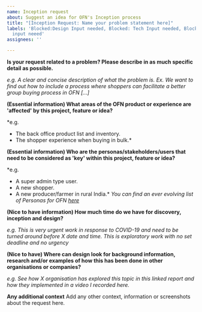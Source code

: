 ```yaml
---
name: Inception request
about: Suggest an idea for OFN's Inception process
title: "[Inception Request: Name your problem statement here]"
labels: 'Blocked:Design Input needed, Blocked: Tech Input needed, Blocked:Product
  input neeed'
assignees: ''

---
```


**Is your request related to a problem? Please describe in as much specific detail as possible.**

*e.g. A clear and concise description of what the problem is. Ex. We want to find out how to include a process where shoppers can facilitate a better group buying process in OFN [...]*



**(Essential information) What areas of the OFN product or experience are 'affected' by this project, feature or idea?**

*e.g. 
- The back office product list and inventory.
- The shopper experience when buying in bulk.*



**(Essential information) Who are the personas/stakeholders/users that need to be considered as 'key' within this project, feature or idea?**

*e.g. 
- A super admin type user.
- A new shopper.
- A new producer/farmer in rural India.*
*You can find an ever evolving list of Personas for OFN [here](https://www.notion.so/openfoodnetwork/Audiences-and-personas-cd7a2d86c6fc4656b4567acf0c94fe91)*



**(Nice to have information) How much time do we have for discovery, inception and design?**

*e.g.
This is very urgent work in response to COVID-19 and need to be turned around before X date and time.
This is exploratory work with no set deadline and no urgency*


**(Nice to have) Where can design look for background information, research and/or examples of how this has been done in other organisations or companies?**


*e.g.
See how X organisation has explored this topic in this linked report and how they implemented in a video I recorded here.*


**Any additional context**
Add any other context, information or screenshots about the request here.
